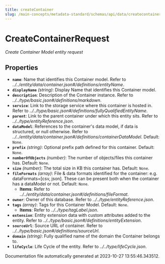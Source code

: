```yaml
---
title: createContainer
slug: /main-concepts/metadata-standard/schemas/api/data/createcontainer
---
```


# CreateContainerRequest

*Create Container Model entity request*

## Properties

- **`name`**: Name that identifies this Container model. Refer to *../../entity/data/container.json#/definitions/entityName*.
- **`displayName`** *(string)*: Display Name that identifies this Container model.
- **`description`**: Description of the Container instance. Refer to *../../type/basic.json#/definitions/markdown*.
- **`service`**: Link to the storage service where this container is hosted in. Refer to *../../type/basic.json#/definitions/fullyQualifiedEntityName*.
- **`parent`**: Link to the parent container under which this entity sits. Refer to *../../type/entityReference.json*.
- **`dataModel`**: References to the container's data model, if data is structured, or null otherwise. Refer to *../../entity/data/container.json#/definitions/containerDataModel*. Default: `None`.
- **`prefix`** *(string)*: Optional prefix path defined for this container. Default: `None`.
- **`numberOfObjects`** *(number)*: The number of objects/files this container has. Default: `None`.
- **`size`** *(number)*: The total size in KB this container has. Default: `None`.
- **`fileFormats`** *(array)*: File & data formats identified for the container:  e.g. dataFormats=[csv, json]. These can be present both when the container has a dataModel or not. Default: `None`.
  - **Items**: Refer to *../../entity/data/container.json#/definitions/fileFormat*.
- **`owner`**: Owner of this database. Refer to *../../type/entityReference.json*.
- **`tags`** *(array)*: Tags for this Container Model. Default: `None`.
  - **Items**: Refer to *../../type/tagLabel.json*.
- **`extension`**: Entity extension data with custom attributes added to the entity. Refer to *../../type/basic.json#/definitions/entityExtension*.
- **`sourceUrl`**: Source URL of container. Refer to *../../type/basic.json#/definitions/sourceUrl*.
- **`domain`** *(string)*: Fully qualified name of the domain the Container belongs to.
- **`lifeCycle`**: Life Cycle of the entity. Refer to *../../type/lifeCycle.json*.


Documentation file automatically generated at 2023-10-27 13:55:46.343512.
